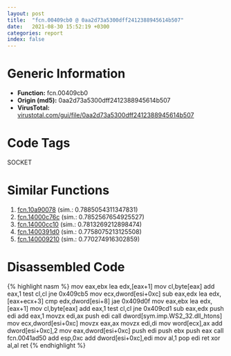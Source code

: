 ```yaml
---
layout: post
title:  "fcn.00409cb0 @ 0aa2d73a5300dff2412388945614b507"
date:   2021-08-30 15:52:19 +0300
categories: report
index: false
---
```


# Generic Information
- **Function:** fcn.00409cb0
- **Origin (md5):** 0aa2d73a5300dff2412388945614b507
- **VirusTotal:** [virustotal.com/gui/file/0aa2d73a5300dff2412388945614b507][virustotal_ref]

# Code Tags
<span class="tag" id="SOCKET">SOCKET</span>


# Similar Functions

1. [fcn.10a90078][similar_1_ref] (sim.: 0.7885054311347831)
2. [fcn.14000c76c][similar_2_ref] (sim.: 0.7852567654925527)
3. [fcn.14000cc10][similar_3_ref] (sim.: 0.7813269212898474)
4. [fcn.1400391d0][similar_4_ref] (sim.: 0.7758075213125508)
5. [fcn.140009210][similar_5_ref] (sim.: 0.770274916302859)


# Disassembled Code

{% highlight nasm %}
mov eax,ebx
lea edx,[eax+1]
mov cl,byte[eax]
add eax,1
test cl,cl
jne 0x409cb5
mov ecx,dword[esi+0xc]
sub eax,edx
lea edx,[eax+ecx+3]
cmp edx,dword[esi+8]
jae 0x409d0f
mov eax,ebx
lea edx,[eax+1]
mov cl,byte[eax]
add eax,1
test cl,cl
jne 0x409cd1
sub eax,edx
push edi
add eax,1
movzx edi,ax
push edi
call dword[sym.imp.WS2_32.dll_htons]
mov ecx,dword[esi+0xc]
movzx eax,ax
movzx edi,di
mov word[ecx],ax
add dword[esi+0xc],2
mov eax,dword[esi+0xc]
push edi
push ebx
push eax
call fcn.0041ad50
add esp,0xc
add dword[esi+0xc],edi
mov al,1
pop edi
ret
xor al,al
ret
{% endhighlight %}


[similar_1_ref]: /report/fcn.10a90078@89dc67d2f980e8488f97b1bf8cb24258
[similar_2_ref]: /report/fcn.14000c76c@c4af5ec7826361dc5a22db79be296638
[similar_3_ref]: /report/fcn.14000cc10@c4af5ec7826361dc5a22db79be296638
[similar_4_ref]: /report/fcn.1400391d0@3bee9e0608c478ffce0d10559aae732b
[similar_5_ref]: /report/fcn.140009210@aa94a542c4d350c292b6898de288bcf0
[virustotal_ref]: https://www.virustotal.com/gui/file/0aa2d73a5300dff2412388945614b507